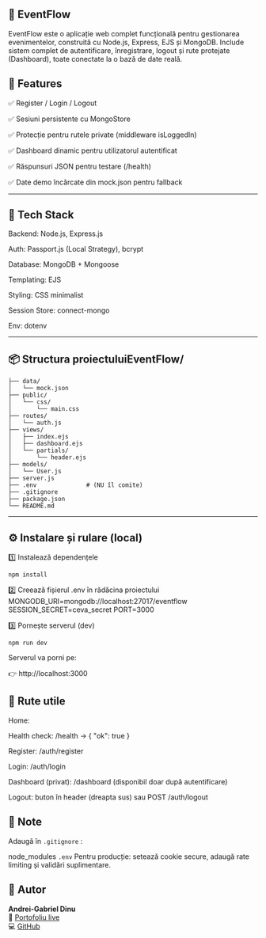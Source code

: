## 🪩 EventFlow

EventFlow este o aplicație web complet funcțională pentru gestionarea evenimentelor, construită cu Node.js, Express, EJS și MongoDB.
Include sistem complet de autentificare, înregistrare, logout și rute protejate (Dashboard), toate conectate la o bază de date reală.

## 🚀 Features

✅ Register / Login / Logout

✅ Sesiuni persistente cu MongoStore

✅ Protecție pentru rutele private (middleware isLoggedIn)

✅ Dashboard dinamic pentru utilizatorul autentificat

✅ Răspunsuri JSON pentru testare (/health)

✅ Date demo încărcate din mock.json pentru fallback

---

## 🧰 Tech Stack

Backend: Node.js, Express.js

Auth: Passport.js (Local Strategy), bcrypt

Database: MongoDB + Mongoose

Templating: EJS

Styling: CSS minimalist

Session Store: connect-mongo

Env: dotenv

---

## 📦 Structura proiectuluiEventFlow/
```
├── data/
│   └── mock.json
├── public/
│   └── css/
│       └── main.css
├── routes/
│   └── auth.js
├── views/
│   ├── index.ejs
│   ├── dashboard.ejs
│   └── partials/
│       └── header.ejs
├── models/
│   └── User.js
├── server.js
├── .env              # (NU îl comite)
├── .gitignore
├── package.json
└── README.md
```

---

## ⚙️ Instalare și rulare (local)

1️⃣ Instalează dependențele

```npm install```

2️⃣ Creează fișierul .env în rădăcina proiectului
MONGODB_URI=mongodb://localhost:27017/eventflow
SESSION_SECRET=ceva_secret
PORT=3000

3️⃣ Pornește serverul (dev)

```npm run dev```

Serverul va porni pe:

👉 http://localhost:3000

## 🔐 Rute utile

Home:

Health check: /health → { "ok": true }

Register: /auth/register

Login: /auth/login

Dashboard (privat): /dashboard (disponibil doar după autentificare)

Logout: buton în header (dreapta sus) sau POST /auth/logout

## 📝 Note

Adaugă în ```.gitignore``` :

node_modules
```.env```
Pentru producție: setează cookie secure, adaugă rate limiting și validări suplimentare.

## 👤 Autor

**Andrei-Gabriel Dinu**  
🔗 [Portofoliu live](https://andreigabriel1.github.io)  
💻 [GitHub](https://github.com/AndreiGabriel1)